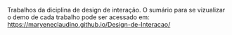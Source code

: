 Trabalhos da diciplina de design de interação. O sumário para se vizualizar o demo de cada trabalho pode ser acessado em: https://maryeneclaudino.github.io/Design-de-Interacao/
